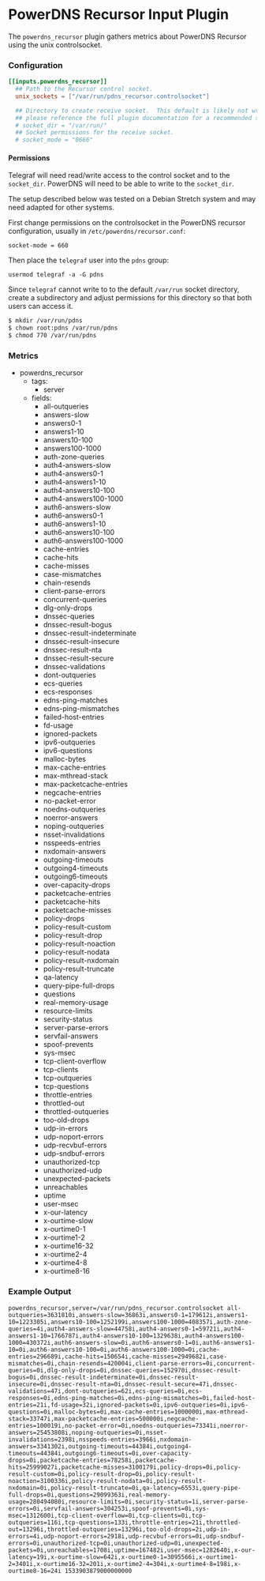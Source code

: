 # PowerDNS Recursor Input Plugin

The `powerdns_recursor` plugin gathers metrics about PowerDNS Recursor using
the unix controlsocket.

### Configuration

```toml
[[inputs.powerdns_recursor]]
  ## Path to the Recursor control socket.
  unix_sockets = ["/var/run/pdns_recursor.controlsocket"]

  ## Directory to create receive socket.  This default is likely not writable,
  ## please reference the full plugin documentation for a recommended setup.
  # socket_dir = "/var/run/"
  ## Socket permissions for the receive socket.
  # socket_mode = "0666"
```

#### Permissions

Telegraf will need read/write access to the control socket and to the
`socket_dir`.  PowerDNS will need to be able to write to the `socket_dir`.

The setup described below was tested on a Debian Stretch system and may need
adapted for other systems.

First change permissions on the controlsocket in the PowerDNS recursor
configuration, usually in `/etc/powerdns/recursor.conf`:
```
socket-mode = 660
```

Then place the `telegraf` user into the `pdns` group:
```
usermod telegraf -a -G pdns
```

Since `telegraf` cannot write to to the default `/var/run` socket directory,
create a subdirectory and adjust permissions for this directory so that both
users can access it.
```sh
$ mkdir /var/run/pdns
$ chown root:pdns /var/run/pdns
$ chmod 770 /var/run/pdns
```

### Metrics

- powerdns_recursor
  - tags:
    - server
  - fields:
    - all-outqueries
    - answers-slow
    - answers0-1
    - answers1-10
    - answers10-100
    - answers100-1000
    - auth-zone-queries
    - auth4-answers-slow
    - auth4-answers0-1
    - auth4-answers1-10
    - auth4-answers10-100
    - auth4-answers100-1000
    - auth6-answers-slow
    - auth6-answers0-1
    - auth6-answers1-10
    - auth6-answers10-100
    - auth6-answers100-1000
    - cache-entries
    - cache-hits
    - cache-misses
    - case-mismatches
    - chain-resends
    - client-parse-errors
    - concurrent-queries
    - dlg-only-drops
    - dnssec-queries
    - dnssec-result-bogus
    - dnssec-result-indeterminate
    - dnssec-result-insecure
    - dnssec-result-nta
    - dnssec-result-secure
    - dnssec-validations
    - dont-outqueries
    - ecs-queries
    - ecs-responses
    - edns-ping-matches
    - edns-ping-mismatches
    - failed-host-entries
    - fd-usage
    - ignored-packets
    - ipv6-outqueries
    - ipv6-questions
    - malloc-bytes
    - max-cache-entries
    - max-mthread-stack
    - max-packetcache-entries
    - negcache-entries
    - no-packet-error
    - noedns-outqueries
    - noerror-answers
    - noping-outqueries
    - nsset-invalidations
    - nsspeeds-entries
    - nxdomain-answers
    - outgoing-timeouts
    - outgoing4-timeouts
    - outgoing6-timeouts
    - over-capacity-drops
    - packetcache-entries
    - packetcache-hits
    - packetcache-misses
    - policy-drops
    - policy-result-custom
    - policy-result-drop
    - policy-result-noaction
    - policy-result-nodata
    - policy-result-nxdomain
    - policy-result-truncate
    - qa-latency
    - query-pipe-full-drops
    - questions
    - real-memory-usage
    - resource-limits
    - security-status
    - server-parse-errors
    - servfail-answers
    - spoof-prevents
    - sys-msec
    - tcp-client-overflow
    - tcp-clients
    - tcp-outqueries
    - tcp-questions
    - throttle-entries
    - throttled-out
    - throttled-outqueries
    - too-old-drops
    - udp-in-errors
    - udp-noport-errors
    - udp-recvbuf-errors
    - udp-sndbuf-errors
    - unauthorized-tcp
    - unauthorized-udp
    - unexpected-packets
    - unreachables
    - uptime
    - user-msec
    - x-our-latency
    - x-ourtime-slow
    - x-ourtime0-1
    - x-ourtime1-2
    - x-ourtime16-32
    - x-ourtime2-4
    - x-ourtime4-8
    - x-ourtime8-16

### Example Output

```
powerdns_recursor,server=/var/run/pdns_recursor.controlsocket all-outqueries=3631810i,answers-slow=36863i,answers0-1=179612i,answers1-10=1223305i,answers10-100=1252199i,answers100-1000=408357i,auth-zone-queries=4i,auth4-answers-slow=44758i,auth4-answers0-1=59721i,auth4-answers1-10=1766787i,auth4-answers10-100=1329638i,auth4-answers100-1000=430372i,auth6-answers-slow=0i,auth6-answers0-1=0i,auth6-answers1-10=0i,auth6-answers10-100=0i,auth6-answers100-1000=0i,cache-entries=296689i,cache-hits=150654i,cache-misses=2949682i,case-mismatches=0i,chain-resends=420004i,client-parse-errors=0i,concurrent-queries=0i,dlg-only-drops=0i,dnssec-queries=152970i,dnssec-result-bogus=0i,dnssec-result-indeterminate=0i,dnssec-result-insecure=0i,dnssec-result-nta=0i,dnssec-result-secure=47i,dnssec-validations=47i,dont-outqueries=62i,ecs-queries=0i,ecs-responses=0i,edns-ping-matches=0i,edns-ping-mismatches=0i,failed-host-entries=21i,fd-usage=32i,ignored-packets=0i,ipv6-outqueries=0i,ipv6-questions=0i,malloc-bytes=0i,max-cache-entries=1000000i,max-mthread-stack=33747i,max-packetcache-entries=500000i,negcache-entries=100019i,no-packet-error=0i,noedns-outqueries=73341i,noerror-answers=25453808i,noping-outqueries=0i,nsset-invalidations=2398i,nsspeeds-entries=3966i,nxdomain-answers=3341302i,outgoing-timeouts=44384i,outgoing4-timeouts=44384i,outgoing6-timeouts=0i,over-capacity-drops=0i,packetcache-entries=78258i,packetcache-hits=25999027i,packetcache-misses=3100179i,policy-drops=0i,policy-result-custom=0i,policy-result-drop=0i,policy-result-noaction=3100336i,policy-result-nodata=0i,policy-result-nxdomain=0i,policy-result-truncate=0i,qa-latency=6553i,query-pipe-full-drops=0i,questions=29099363i,real-memory-usage=280494080i,resource-limits=0i,security-status=1i,server-parse-errors=0i,servfail-answers=304253i,spoof-prevents=0i,sys-msec=1312600i,tcp-client-overflow=0i,tcp-clients=0i,tcp-outqueries=116i,tcp-questions=133i,throttle-entries=21i,throttled-out=13296i,throttled-outqueries=13296i,too-old-drops=2i,udp-in-errors=4i,udp-noport-errors=2918i,udp-recvbuf-errors=0i,udp-sndbuf-errors=0i,unauthorized-tcp=0i,unauthorized-udp=0i,unexpected-packets=0i,unreachables=1708i,uptime=167482i,user-msec=1282640i,x-our-latency=19i,x-ourtime-slow=642i,x-ourtime0-1=3095566i,x-ourtime1-2=3401i,x-ourtime16-32=201i,x-ourtime2-4=304i,x-ourtime4-8=198i,x-ourtime8-16=24i 1533903879000000000
```

